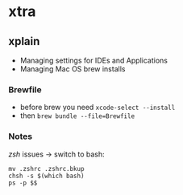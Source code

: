 # xtra

## xplain

- Managing settings for IDEs and Applications
- Managing Mac OS brew installs

### Brewfile

- before brew you need `xcode-select --install`
- then `brew bundle --file=Brewfile`

### Notes

*zsh* issues -> switch to bash:

```
mv .zshrc .zshrc.bkup
chsh -s $(which bash)
ps -p $$
```